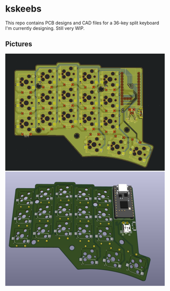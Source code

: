 # kskeebs
This repo contains PCB designs and CAD files for a 36-key split keyboard I'm currently designing. Still very WIP.

## Pictures

![PCB Design](https://github.com/kristiansordal/kskeebs/blob/main/img/pcb.png?raw=true)
![3D Model](https://github.com/kristiansordal/kskeebs/blob/main/img/3d.png?raw=true)


